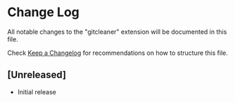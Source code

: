 # Change Log

All notable changes to the "gitcleaner" extension will be documented in this file.

Check [Keep a Changelog](http://keepachangelog.com/) for recommendations on how to structure this file.

## [Unreleased]

- Initial release
